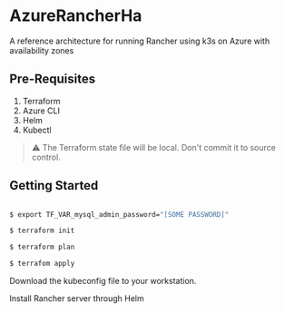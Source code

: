 # AzureRancherHa
A reference architecture for running Rancher using k3s on Azure with availability zones


## Pre-Requisites
1. Terraform
2. Azure CLI
3. Helm
4. Kubectl

> :warning: The Terraform state file will be local. Don't commit it to source control.


## Getting Started

```bash

$ export TF_VAR_mysql_admin_password="[SOME PASSWORD]"

$ terraform init

$ terraform plan

$ terrafom apply

```

Download the kubeconfig file to your workstation.

Install Rancher server through Helm


